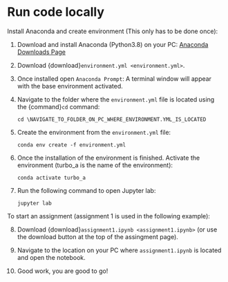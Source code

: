 # Run code locally

Install Anaconda and create environment (This only has to be done once):

1. Download and install Anaconda (Python3.8) on your PC: [Anaconda Downloads Page](https://www.anaconda.com/products/individual#Downloads)

2. Download  {download}`environment.yml <environment.yml>`.
3. Once installed open ``Anaconda Prompt``: A terminal window will appear with the base environment activated.
4. Navigate to the folder where the ``environment.yml`` file is located using the {command}`cd` command:
    ```
    cd \NAVIGATE_TO_FOLDER_ON_PC_WHERE_ENVIRONMENT.YML_IS_LOCATED
    ```

5. Create the environment from the ``environment.yml`` file:
    ```
    conda env create -f environment.yml
    ```
6. Once the installation of the environment is finished. Activate the environment (turbo_a is the name of the environment):
    ```
    conda activate turbo_a
    ```
7. Run the following command to open Jupyter lab:
    ```
    jupyter lab
    ```

To start an assignment (assignment 1 is used in the following example):

8. Download {download}`assignment1.ipynb <assignment1.ipynb>` (or use the download button at the top of the assingment page).

9. Navigate to the location on your PC where ``assignment1.ipynb`` is located and open the notebook.

10. Good work, you are good to go! 
